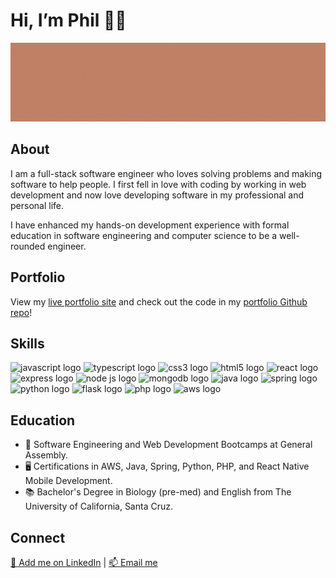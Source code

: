 <html>
<head>
</head>
<body>
  <h1>Hi, I’m Phil 👋🏼 </h1>
  <img src="/banner.gif" alt="Image that says "Phil Garbrecht Full-Stack Software Engineer">         
  
  <h2>About</h2>      
  <p>I am a full-stack software engineer who loves solving problems and making software to help people. I first fell in love with coding by working in web development and now love developing software in my professional and personal life.</p>
  <p>I have enhanced my hands-on development experience with formal education in software engineering and computer science to be a well-rounded engineer.</p>
  
  <h2>Portfolio</h2>    
  <p>View my <a href = "https://pgarbrecht.github.io">live portfolio site</a> and check out the code in my <a href = "https://github.com/pgarbrecht/pgarbrecht.github.io">portfolio Github repo</a>!</p>
  
  <h2>Skills</h2>   <!--Note: the space needs to be below this for proper formatting -->
                                                                                             
  <img src="https://cdn.jsdelivr.net/gh/devicons/devicon/icons/javascript/javascript-plain.svg" height="60px" alt="javascript logo"/> <img src="https://cdn.jsdelivr.net/gh/devicons/devicon/icons/typescript/typescript-original.svg" height="60px" alt="typescript logo"/> <img src="https://cdn.jsdelivr.net/gh/devicons/devicon/icons/css3/css3-plain-wordmark.svg" height="60px" alt="css3 logo"/> <img src="https://cdn.jsdelivr.net/gh/devicons/devicon/icons/html5/html5-plain-wordmark.svg" height="60px" alt="html5 logo"/> <img src="https://cdn.jsdelivr.net/gh/devicons/devicon/icons/react/react-original-wordmark.svg" height="60px" alt="react logo"/> <img src="https://cdn.jsdelivr.net/gh/devicons/devicon/icons/express/express-original-wordmark.svg" height="60px" alt="express logo"/> <img src="https://cdn.jsdelivr.net/gh/devicons/devicon/icons/nodejs/nodejs-plain-wordmark.svg" height="60px" alt="node js logo"/> <img src="https://cdn.jsdelivr.net/gh/devicons/devicon/icons/mongodb/mongodb-plain-wordmark.svg" height="60px" alt="mongodb logo"/> <img src="https://cdn.jsdelivr.net/gh/devicons/devicon/icons/java/java-plain-wordmark.svg" height="60px" alt="java logo"/> <img src="https://cdn.jsdelivr.net/gh/devicons/devicon/icons/spring/spring-plain-wordmark.svg" height="60px" alt="spring logo"/> <img src="https://cdn.jsdelivr.net/gh/devicons/devicon/icons/python/python-original-wordmark.svg" height="60px" alt="python logo"/> <img src="https://cdn.jsdelivr.net/gh/devicons/devicon/icons/flask/flask-original-wordmark.svg" height="60px" alt="flask logo"/> <img src="https://cdn.jsdelivr.net/gh/devicons/devicon/icons/php/php-plain.svg" height="60px" alt="php logo"/> <img src="https://cdn.jsdelivr.net/gh/devicons/devicon/icons/amazonwebservices/amazonwebservices-original-wordmark.svg" height="60px" alt="aws logo"/> 

  <h2>Education</h2>                                                                                                                 
  <ul>
    <li>🥾 Software Engineering and Web Development Bootcamps at General Assembly.</li>
    <li>🖥️ Certifications in AWS, Java, Spring, Python, PHP, and React Native Mobile Development.</li>
    <li>📚 Bachelor's Degree in Biology (pre-med) and English from The University of California, Santa Cruz.</li>
  </ul>
  
  <h2>Connect</h2> 
  <a href = "https://www.linkedin.com/in/philgarbrecht/">🔗 Add me on LinkedIn</a> | <a href = "mailto: philgarbrecht@gmail.com">📫 Email me</a>                                                                                                                             
  </body>
</html>
